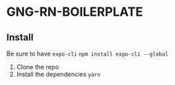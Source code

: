 # GNG-RN-BOILERPLATE

## Install
Be sure to have `expo-cli`
`npm install expo-cli --global`

1. Clone the repo
2. Install the dependencies `yarn`
